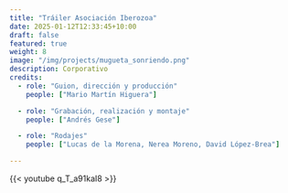 ```yaml
---
title: "Tráiler Asociación Iberozoa"
date: 2025-01-12T12:33:45+10:00
draft: false
featured: true
weight: 8
image: "/img/projects/mugueta_sonriendo.png"
description: Corporativo
credits:
  - role: "Guion, dirección y producción"
    people: ["Mario Martín Higuera"]

  - role: "Grabación, realización y montaje"
    people: ["Andrés Gese"]

  - role: "Rodajes"
    people: ["Lucas de la Morena, Nerea Moreno, David López-Brea"]

---
```

{{< youtube q_T_a91kaI8 >}}
